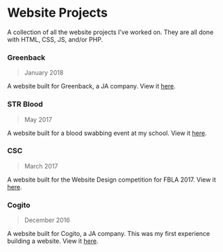 # Website Projects

A collection of all the website projects I've worked on. They are all done with HTML, CSS, JS, and/or PHP.

### Greenback
> January 2018

A website built for Greenback, a JA company. View it [here](http://forrest-fan.github.io/greenback/).

### STR Blood
> May 2017

A website built for a blood swabbing event at my school. View it [here](http://forrest-fan.github.io/strblood/).

### CSC
> March 2017

A website built for the Website Design competition for FBLA 2017. View it [here](http://forrest-fan.github.io/csc/).

### Cogito
> December 2016

A website built for Cogito, a JA company. This was my first experience building a website. View it [here](http://forrest-fan.github.io/cogito/).